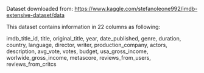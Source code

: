 Dataset downloaded from: https://www.kaggle.com/stefanoleone992/imdb-extensive-dataset/data

This dataset contains information in 22 columns as following:

imdb_title_id, title, original_title, year, date_published, genre, duration, country, language, director, writer, production_company, actors, description, avg_vote, votes, budget, usa_gross_income, worlwide_gross_income, metascore, reviews_from_users, reviews_from_critcs
